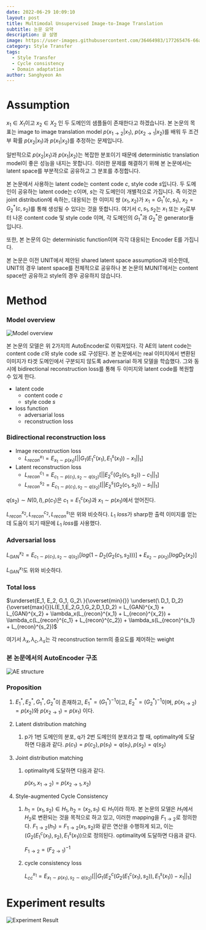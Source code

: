 ```yaml
---
date: 2022-06-29 10:09:10  
layout: post  
title: Multimodal Unsupervised Image-to-Image Translation
subtitle: 논문 요약
description: 글 설명  
image: https://user-images.githubusercontent.com/36464983/177265476-66a164ed-2fc8-4751-b345-479b322b3efb.png
category: Style Transfer  
tags:
  - Style Transfer
  - Cycle consistency
  - Domain adaptation
author: Sanghyeon An
---
```


# Assumption

$x_1 \in X_1$이고 $x_2 \in X_2$ 인 두 도메인의 샘플들이 존재한다고 하겠습니다. 본 논문의 목표는 image to image translation model $p(x_{1 \rightarrow 2}|x_1)$, $p(x_{2 \rightarrow 1}|x_2)$를 배워 두 조건부 확률 $p(x_2|x_1)$과 $p(x_1|x_2)$를 추정하는 문제입니다.

일반적으로  $p(x_2|x_1)$과 $p(x_1|x_2)$는 복잡한 분포이기 때문에 deterministic translation model이 좋은 성능을 내지는 못합니다. 이러한 문제를 해결하기 위해 본 논문에서는 latent space를 부분적으로 공유하고 그 분포를 추정합니다.

본 논문에서 사용하는 latent code는 content code $c$, style code $s$입니다. 두 도메인이 공유하는 latent code는 c이며, $s$는 각 도메인이 개별적으로 가집니다. 즉 이것은 joint distribution에 속하는, 대응되는 한 이미지 쌍 $(x_1, x_2)$가 $x_1=G_1^*(c,s_1)$, $x_2=G_2^*(c,s_2)$를 통해 생성될 수 있다는 것을 뜻합니다. 여기서 $c, s_1, s_2$는 $x_1$ 또는 $x_2$로부터 나온 content code 및 style code 이며, 각 도메인의 $G_1^*$과 $G_2^*$은 generator들 입니다.

또한, 본 논문의 G는 deterministic function이며 각각 대응되는 Encoder E를 가집니다.

본 논문은 이전 UNIT에서 제안된 shared latent space assumption과 비슷한데, UNIT의 경우 latent space를 전체적으로 공유하나 본 논문의 MUNIT에서는 content space만 공유하고 style의 경우 공유하지 않습니다.


# Method

### Model overview
![Model overview](https://user-images.githubusercontent.com/36464983/177265676-222bd394-59f8-494c-9836-f6655ce2610e.png)

본 논문의 모델은 위 2가지의 AutoEncoder로 이뤄져있다. 각 AE의 latent code는 content code $c$와 style code $s$로 구성된다. 본 논문에서는 real 이미지에서 변환된 이미지가 타겟 도메인에서 구분되지 않도록 adversarial 하게 모델을 학습했다. 그와 동시에 bidirectional reconstruction loss를 통해 두 이미지와 latent code를 복원할 수 있게 한다.

- latent code
    - content code $c$
    - style code $s$
- loss function
    - adversarial loss
    - reconstruction loss

### Bidirectional reconstruction loss

- Image reconstruction loss
    - $L_{recon}^{x_1} = E_{x_1 \sim p(x_1)}[||G_1(E_1^c(x_1),E_1^s(x_1))-x_1||_1]$
- Latent reconstruction loss
    - $L_{recon}^{c_1} = E_{c_1 \sim p(c_1), s_2 \sim q(s_2)}[||E_2^c(G_2(c_1,s_2))-c_1||_1]$
    - $L_{recon}^{s_2} = E_{c_1 \sim p(c_1), s_2 \sim q(s_2)}[||E_2^s(G_2(c_1,s_2))-s_1||_1]$

$q(s_2) \sim N(0,I), p(c_1)$은 $c_1 = E_1^c(x_1)$과 $x_1 \sim p(x_1)$에서 얻어진다.

$L_{recon}^{x_2},L_{recon}^{c_2}, L_{recon}^{s_1}$은 위와 비슷하다. $L_1\ loss$가 sharp한 출력 이미지를 얻는데 도움이 되기 때문에 $L_1\ loss$를 사용했다.

### Adversarial loss

$L_{GAN}^{x_2} = E_{c_1 \sim p(c_1), s_2 \sim q(s_2)}[log(1-D_2(G_2(c_1,s_2)))] + E_{x_2 \sim p(x_2)}[logD_2(x_2)]$

$L_{GAN}^{x_1}$도 위와 비슷하다.

### Total loss

$\underset{E_1, E_2, G_1, G_2\ }{\overset{min}{}} \underset{\ D_1, D_2}{\overset{max}{}}L(E_1,E_2,G_1,G_2,D_1,D_2) = L_{GAN}^{x_1} + L_{GAN}^{x_2} + \lambda_x(L_{recon}^{x_1} + L_{recon}^{x_2}) + \lambda_c(L_{recon}^{c_1} + L_{recon}^{c_2}) + \lambda_s(L_{recon}^{s_1} + L_{recon}^{s_2})$ 

여기서 $\lambda_x, \lambda_c, \lambda_s$는 각 reconstruction term의 중요도를 제어하는 weight

### 본 논문에서의 AutoEncoder 구조
![AE structure](https://user-images.githubusercontent.com/36464983/177265769-5a411f38-5cae-4e57-bd42-312c09624541.png)

### Proposition

1. $E_1^*, E_2^*, G_1^*, G_2^*$이 존재하고, $E_1^*=(G_1^*)^{-1}$이고, $E_2^*=(G_2^*)^{-1}$이며, $p(x_{1 \rightarrow 2})=p(x_2)$와 $p(x_{2 \rightarrow 1})=p(x_1)$ 이다.

1. Latent distribution matching
    1. p가 1번 도메인의 분포, q가 2번 도메인의 분포라고 할 때, optimality에 도달하면 다음과 같다.
    $p(c_1)=p(c_2), p(s_1)=q(s_1),p(s_2)=q(s_2)$
    
2. Joint distribution matching
    1. optimality에 도달하면 다음과 같다.
        
        $p(x_1, x_{1 \rightarrow 2}) = p(x_{2 \rightarrow 1}, x_2)$
        
3. Style-augmented Cycle Consistency
    1. $h_1 = (x_1, s_2) \in H_1, h_2=(x_2,s_1) \in H_1$이라 하자. 본 논문의 모델은 $H_1$에서 $H_2$로 변환되는 것을 목적으로 하고 있고, 이러한 mapping을 $F_{1 \rightarrow 2}$로 정의한다. $F_{1 \rightarrow 2}(h_1) = F_{1 \rightarrow 2}(x_1, s_2)$와 같은 연산을 수행하게 되고, 이는 $(G_2(E_1^c(x_1),s_2),E_1^s(x_1))$으로 정의된다. 
    optimality에 도달하면 다음과 같다.
        
        $F_{1 \rightarrow 2} = (F_{2 \rightarrow 1})^{-1}$
        
    
    1. cycle consistency loss
        
        $L_{cc}^{x_1} = E_{x_1 \sim p(x_1), s_2 \sim q(s_2)}[|| G_1(E_2^c(G_2(E_1^c(x_1),s_2)), E_1^s(x_1))-x_1 ||_1]$
        

# Experiment results
![Experiment Result](https://user-images.githubusercontent.com/36464983/177265918-359b44ec-b99c-4ec7-bc74-2eb5b8244127.png)
